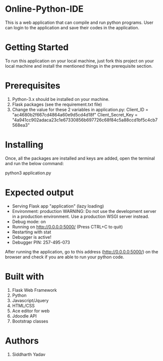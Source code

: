 # Online-Python-IDE
This is a web application that can compile and run python programs. User can login to the application and save their codes in the application.

# Getting Started
To run this application on your local machine, just fork this project on your local machine and install the mentioned things in the prerequisite section.

# Prerequisites
1. Python-3.x should be installed on your machine.
2. Flask packages (see the requirement.txt file)
3. Change the value for these 2 variables in application.py:
   Client_ID = "ac4680b2f667cd4864a60e9d5cd4d18f"
   Client_Secret_Key = "4a941cc902adaca23c1e67330856b697726c68f84c5a88ccd1bf5c4cb7568ea3"

# Installing
Once, all the packages are installed and keys are added, open the terminal and run the below command:

python3 application.py
   
  # Expected output
 * Serving Flask app "application" (lazy loading)
 * Environment: production
   WARNING: Do not use the development server in a production environment.
   Use a production WSGI server instead.
 * Debug mode: on
 * Running on http://0.0.0.0:5000/ (Press CTRL+C to quit)
 * Restarting with stat
 * Debugger is active!
 * Debugger PIN: 257-495-073
 
After running the application, go to this address (http://0.0.0.0:5000/) on the browser and check if you are able to run your python code.

# Built with
1. Flask Web Framework
2. Python
3. Javascript/Jquery
4. HTML/CSS
5. Ace editor for web
6. Jdoodle API
7. Bootstrap classes

# Authors
1. Siddharth Yadav


  

